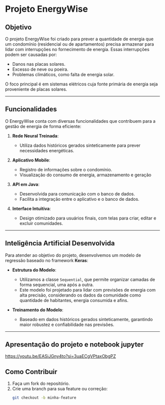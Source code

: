 # **Projeto EnergyWise**

## **Objetivo**
O projeto EnergyWise foi criado para prever a quantidade de energia que um condomínio (residencial ou de apartamentos) precisa armazenar para lidar com interrupções no fornecimento de energia. Essas interrupções podem ser causadas por:

- Danos nas placas solares.
- Excesso de neve ou poeira.
- Problemas climáticos, como falta de energia solar.

O foco principal é em sistemas elétricos cuja fonte primária de energia seja proveniente de placas solares.

---

## **Funcionalidades**

O EnergyWise conta com diversas funcionalidades que contribuem para a gestão de energia de forma eficiente:

1. **Rede Neural Treinada**:
   - Utiliza dados históricos gerados sinteticamente para prever necessidades energéticas.

2. **Aplicativo Mobile**:
   - Registro de informações sobre o condomínio.
   - Visualização do consumo de energia, armazenamento e geração


3. **API em Java**:
   - Desenvolvida para comunicação com o banco de dados.
   - Facilita a integração entre o aplicativo e o banco de dados.

4. **Interface Intuitiva**:
   - Design otimizado para usuários finais, com telas para criar, editar e excluir comunidades.

---

## **Inteligência Artificial Desenvolvida**

Para atender ao objetivo do projeto, desenvolvemos um modelo de regressão baseado no framework **Keras**:

- **Estrutura do Modelo**:
  - Utilizamos a classe `Sequential`, que permite organizar camadas de forma sequencial, uma após a outra.
  - Este modelo foi projetado para lidar com previsões de energia com alta precisão, considerando os dados da comunidade como quantidade de habitantes, energia consumida e afins.

- **Treinamento do Modelo**:
  - Baseado em dados históricos gerados sinteticamente, garantindo maior robustez e confiabilidade nas previsões.

---

## Apresentação do projeto e notebook jupyter

https://youtu.be/EASiJGny4to?si=3uaECgVPtaxObgPZ

## **Como Contribuir**

1. Faça um fork do repositório.
2. Crie uma branch para sua feature ou correção:
   ```bash
   git checkout -b minha-feature
